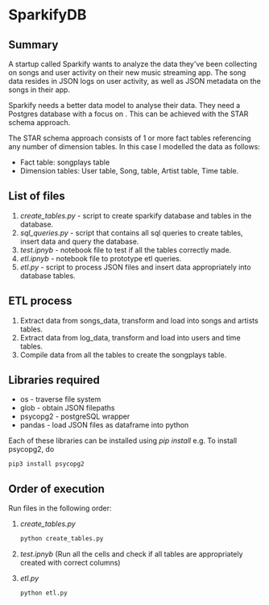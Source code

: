 # SparkifyDB

## Summary

A startup called Sparkify wants to analyze the data they've been collecting on songs and user activity on their new music streaming app. The song data resides in JSON logs on user activity, as well as JSON metadata on the songs in their app.

Sparkify needs a better data model to analyse their data. They need a Postgres database with a focus on . This can be achieved with the STAR schema approach.

The STAR schema approach consists of 1 or more fact tables referencing any number of dimension tables. In this case I modelled the data as follows:

- Fact table: songplays table
- Dimension tables: User table, Song, table, Artist table, Time table.

## List of files

1. *create_tables.py* - script to create sparkify database and tables in the database.
2. *sql_queries.py* - script that contains all sql queries to create tables, insert data and query the database.
3. *test.ipnyb* - notebook file to test if all the tables correctly made.
4. *etl.ipnyb* - notebook file to prototype etl queries.
5. *etl.py* - script to process JSON files and insert data appropriately into database tables.

## ETL process

1. Extract data from songs_data, transform and load into songs and artists tables.
2. Extract data from log_data, transform and load into users and time tables.
3. Compile data from all the tables to create the songplays table.

## Libraries required

- os - traverse file system
- glob - obtain JSON filepaths
- psycopg2 - postgreSQL wrapper
- pandas - load JSON files as dataframe into python

Each of these libraries can be installed using *pip install* e.g. To install psycopg2, do

```console
pip3 install psycopg2
```

## Order of execution

Run files in the following order:

1. *create_tables.py*

    ```python
    python create_tables.py
    ```
    
2. *test.ipnyb* (Run all the cells and check if all tables are appropriately created with correct columns)
3. *etl.py*

    ```python
    python etl.py
    ```
    






